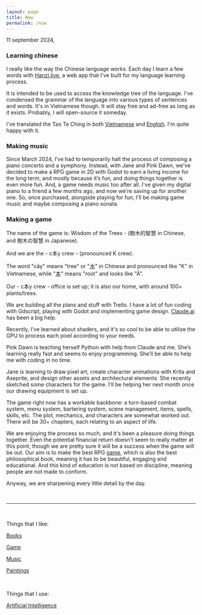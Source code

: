 ```yaml
---
layout: page
title: Now
permalink: /now
---
```


11 september 2024,

### Learning chinese

I really like the way the Chinese language works.
Each day I learn a few words with [Hanzi.live](https://hanzi.live), a web app that I've built for my language learning process.  

It is intended to be used to access the knowledge tree of the language. I've condensed the grammar of the language into various types of sentences and words. It's in Vietnamese though. It will stay free and ad-free as long as it exists. Probably, I will open-source it someday.

I've translated the Tao Te Ching in both [Vietnamese](https://hanzi.live/practice/tao_te_ching) and [English](/dao). I'm quite happy with it.

### Making music

Since March 2024, I’ve had to temporarily halt the process of composing a piano concerto and a symphony. Instead, with Jane and Pink Dawn, we've decided to make a RPG game in 2D with Godot to earn a living income for the long term, and mostly because it’s fun, and doing things together is even more fun. And, a game needs music too after all. I've given my digital piano to a friend a few months ago, and now we're saving up for another one. So, once purchased, alongside playing for fun, I'll be making game music and maybe composing a piano sonata.

### Making a game

The name of the game is: Wisdom of the Trees - (樹木的智慧 in Chinese, and 樹木の智慧 in Japanese).

And we are the - c本y crew - (pronounced K crew).

The word "cây" means "tree" or "[木](https://hanzi.live/hanzi/木)" in Chinese and pronounced like "K" in Vietnamese, while "[本](https://hanzi.live/hanzi/本)" means "root" and looks like "Â".

Our - c本y crew - office is set up; it is also our home, with around 100+ plants/trees.

We are building all the plans and stuff with Trello. I have a lot of fun coding with Gdscript, playing with Godot and implementing game design. [Claude.ai](https://claude.ai) has been a big help. 

Recently, I've learned about shaders, and it's so cool to be able to utilize the GPU to process each pixel according to your needs.

Pink Dawn is teaching herself Python with help from Claude and me. She’s learning really fast and seems to enjoy programming. She’ll be able to help me with coding in no time.

Jane is learning to draw pixel art, create character animations with Krita and Aseprite, and design other assets and architectural elements. She recently sketched some characters for the game. I'll be helping her next month once our drawing equipment is set up.

The game right now has a workable backbone: a turn-based combat system, menu system, bartering system, scene management, items, spells, skills, etc. The plot, mechanics, and characters are somewhat worked out. There will be 30+ chapters, each relating to an aspect of life.  

We are enjoying the process so much, and it's been a pleasure doing things together. Even the potential financial return doesn't seem to really matter at this point, though we are pretty sure it will be a success when the game will be out. Our aim is to make the best RPG [game](/game), which is also the best philosophical book, meaning it has to be beautiful, engaging and educational. And this kind of education is not based on discipline, meaning people are not made to conform.  

Anyway, we are sharpening every little detail by the day.

<br>
<hr>
<br>

Things that I like:

[Books](/books)

[Game](/game)

[Music](/music)

[Paintings](/paintings)

<br>

Things that I use:

[Artificial Intelligence](/ai)

<br>
<br>